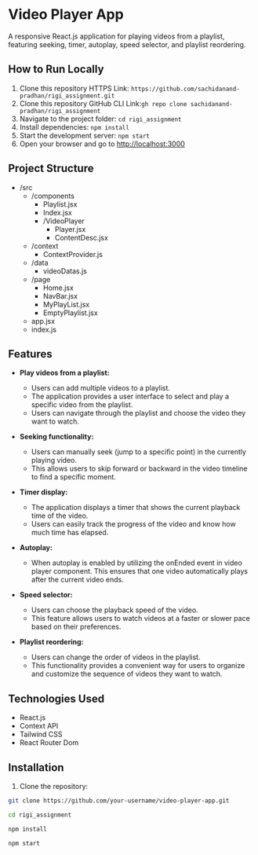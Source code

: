 # Video Player App

A responsive React.js application for playing videos from a playlist, featuring seeking, timer, autoplay, speed selector, and playlist reordering.

## How to Run Locally

1. Clone this repository HTTPS Link: `https://github.com/sachidanand-pradhan/rigi_assignment.git`
2. Clone this repository GitHub CLI Link:`gh repo clone sachidanand-pradhan/rigi_assignment`
3. Navigate to the project folder: `cd rigi_assignment`
4. Install dependencies: `npm install`
5. Start the development server: `npm start`
6. Open your browser and go to [http://localhost:3000](http://localhost:3000)

## Project Structure

- /src
  - /components
    - Playlist.jsx
    - Index.jsx
    - /VideoPlayer
      - Player.jsx
      - ContentDesc.jsx
  - /context
    - ContextProvider.js
  - /data
    - videoDatas.js
  - /page
    - Home.jsx
    - NavBar.jsx
    - MyPlayList.jsx
    - EmptyPlaylist.jsx
  - app.jsx
  - index.js

## Features

- **Play videos from a playlist:**
  - Users can add multiple videos to a playlist.
  - The application provides a user interface to select and play a specific video from the playlist.
  - Users can navigate through the playlist and choose the video they want to watch.

- **Seeking functionality:**
  - Users can manually seek (jump to a specific point) in the currently playing video.
  - This allows users to skip forward or backward in the video timeline to find a specific moment.

- **Timer display:**
  - The application displays a timer that shows the current playback time of the video.
  - Users can easily track the progress of the video and know how much time has elapsed.

- **Autoplay:**
  - When autoplay is enabled by utilizing the onEnded event in video player component. This ensures that one video automatically plays after the current video ends.

- **Speed selector:**
  - Users can choose the playback speed of the video.
  - This feature allows users to watch videos at a faster or slower pace based on their preferences.

- **Playlist reordering:**
  - Users can change the order of videos in the playlist.
  - This functionality provides a convenient way for users to organize and customize the sequence of videos they want to watch.

## Technologies Used

- React.js
- Context API
- Tailwind CSS
- React Router Dom

## Installation

1. Clone the repository:

```bash
git clone https://github.com/your-username/video-player-app.git

```

```bash
cd rigi_assignment
```
```bash
npm install
```
```bash
npm start
```


